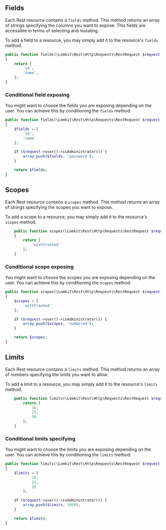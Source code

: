 ## Fields

Each Rest resource contains a `fields` method. This method returns an array of strings specifying the columns you want to expose. This fields are accessible in terms of selecting and mutating.

To add a field to a resource, you may simply add it to the resource's `fields` method. 

```php
public function fields(\Lomkit\Rest\Http\Requests\RestRequest $request)
{
    return [
        'id',
        'name',
    ];
}
```

### Conditional field exposing

You might want to choose the fields you are exposing depending on the user. You can achieve this by conditioning the `fields` method:

```php
public function fields(\Lomkit\Rest\Http\Requests\RestRequest $request)
{
    $fields = [
        'id',
        'name'
    ];

    if ($request->user()->isAdministrator()) {
        array_push($fields, 'password');
    }

    return $fields;
}
```

## Scopes

Each Rest resource contains a `scopes` method. This method returns an array of strings specifying the scopes you want to expose.

To add a scope to a resource, you may simply add it to the resource's `scopes` method.

```php
    public function scopes(\Lomkit\Rest\Http\Requests\RestRequest $request)
    {
        return [
            'withTrashed'
        ];
    }
```

### Conditional scope exposing

You might want to choose the scopes you are exposing depending on the user. You can achieve this by conditioning the `scopes` method:

```php
public function scopes(\Lomkit\Rest\Http\Requests\RestRequest $request)
{
    $scopes = [
        'withTrashed'
    ];

    if ($request->user()->isAdministrator()) {
        array_push($scopes, 'numbered');
    }

    return $scopes;
}
```

## Limits

Each Rest resource contains a `limits` method. This method returns an array of numbers specifying the limits you want to allow.

To add a limit to a resource, you may simply add it to the resource's `limits` method.

```php
    public function limits(\Lomkit\Rest\Http\Requests\RestRequest $request) {
        return [
            10,
            25,
            50
        ];
    }
```

### Conditional limits specifying

You might want to choose the limits you are exposing depending on the user. You can achieve this by conditioning the `limits` method:

```php
public function limits(\Lomkit\Rest\Http\Requests\RestRequest $request)
{
    $limits = [
            10,
            25,
            50
        ];

    if ($request->user()->isAdministrator()) {
        array_push($limits, 1000);
    }

    return $limits;
}
```
